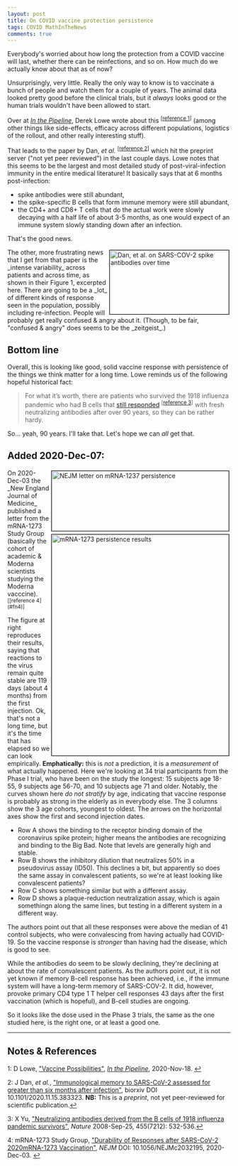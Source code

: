 ```yaml
---
layout: post
title: On COVID vaccine protection persistence
tags: COVID MathInTheNews
comments: true
---
```


Everybody's worried about how long the protection from a COVID vaccine will last, whether
there can be reinfections, and so on.  How much do we actually know about that as of
now?  

Unsurprisingly, very little.  Really the only way to know is to vaccinate a bunch of
people and watch them for a couple of years.  The animal data looked pretty good before
the clinical trials, but it _always_ looks good or the human trials wouldn't have been
allowed to start.  

Over at [_In the Pipeline_](https://blogs.sciencemag.org/pipeline), Derek Lowe wrote about
this <sup id="fn1a">[[reference 1](#fn1)]</sup> (among other things like side-effects,
efficacy across different populations, logistics of the rollout, and other really
interesting stuff).  

That leads to the paper by Dan, _et al._ <sup id="fn2a">[[reference 2](#fn2)]</sup> which
hit the preprint server ("not yet peer reviewed") in the last couple days.  Lowe notes that
this seems to be the largest and most detailed study of post-viral-infection immunity in the entire
medical literature!  It basically says that at 6 months post-infection:
- spike antibodies were still abundant,
- the spike-specific B cells that form immune memory were still abundant,
- the CD4+ and CD8+ T cells that do the actual work were slowly decaying with a half life
  of about 3-5 months, as one would expect of an immune system slowly standing down after
  an infection.  

That's the good news.  

<img src="{{ site.baseurl }}/images/2020-11-18-thought-on-vaccine-persistence-dan-abs.jpg" width="269" height="144" alt="Dan, et al. on SARS-COV-2 spike antibodies over time" title="Dan, et al. on SARS-COV-2 spike antibodies over time" style="float: right; margin: 3px 3px 3px 3px; border: 1px solid #000000;"/>
The other, more frustrating news that I get from that paper is the _intense variability_
across patients and across time, as shown in their Figure 1, excerpted here.  There are
going to be a _lot_ of different kinds of response seen in the population, possibly
including re-infection.  People will probably get really confused &amp; angry about it.
(Though, to be fair, "confused &amp; angry" does seems to be the _zeitgeist_.)  

## Bottom line  

Overall, this is looking like good, solid vaccine response with persistence of the things
we think matter for a long time.  Lowe reminds us of the following hopeful historical
fact:  

> For what it’s worth, there are patients who survived the 1918 influenza pandemic who had B cells that [still responded](https://www.ncbi.nlm.nih.gov/pmc/articles/PMC2848880/) <sup id="fn3a">[[reference 3](#fn3)]</sup> with fresh neutralizing antibodies after over 90 years, so they can be rather hardy.  

So&hellip; yeah, 90 years.  I'll take that.  Let's hope we can _all_ get that.  

## Added 2020-Dec-07:  

<img src="{{ site.baseurl }}/images/2020-11-18-thought-on-vaccine-persistence-nejm-1.jpg" width="400" height="135" alt="NEJM letter on mRNA-1237 persistence" title="NEJM letter on mRNA-1237 persistence" style="float: right; margin: 3px 3px 3px 3px; border: 1px solid #000000;"/>
<img src="{{ site.baseurl }}/images/2020-11-18-thought-on-vaccine-persistence-nejm-2.jpg" width="400" height="498" alt="mRNA-1273 persistence results" title="mRNA-1273 persistence results" style="float: right; margin: 3px 3px 3px 3px; border: 1px solid #000000;"/>
On 2020-Dec-03 the _New England Journal of Medicine_ published a letter from the mRNA-1273
Study Group (basically the cohort of academic &amp; Moderna scientists studying the
Moderna vacccine).  <sup id="fn4a">[[reference 4](#fn4)]</sup>  

The figure at right reproduces their results, saying that reactions to the virus remain
quite stable are 119 days (about 4 months) from the first injection.  Ok, that's not a
long time, but it's the time that has elapsed so we can look empirically.
__Emphatically:__ this is _not_ a prediction, it is a _measurement_ of what actually
happened. Here we're looking at 34 trial participants from the Phase I trial, who have
been on the study the longest: 15 subjects age 18-55, 9 subjects
age 56-70, and 10 subjects age 71 and older.  Notably, the curves shown here _do not
stratify_ by age, indicating that vaccine response is probably as strong in the elderly as
in everybody else. The 3 columns show the 3 age cohorts, youngest to oldest.  The arrows
on the horizontal axes show the first and second injection dates.
- Row A shows the binding to the receptor binding domain of the coronavirus spike protein;
  higher means the antibodies are recognizing and binding to the Big Bad.  Note that
  levels are generally high and stable.  
- Row B shows the inhibitory dilution that neutralizes 50% in a pseudovirus assay (ID50).
  This declines a bit, but apparently so does the same assay in convalescent patients, so
  we're at least looking like convalescent patients?  
- Row C shows something similar but with a different assay.  
- Row D shows a plaque-reduction neutralization assay, which is again somethingn along the
  same lines, but testing in a different system in a different way.  

The authors point out that all these responses were above the median of 41 control
subjects, who were convalescing from having actually had COVID-19.  So the vaccine
response is _stronger_ than having had the disease, which is good to see.  

While the antibodies do seem to be slowly declining, they're declining at about the rate
of convalescent patients.  As the authors point out, it is not yet known if memory B-cell
response has been achieved, i.e., if the immune system will have a long-term memory of
SARS-COV-2.  It did, however, provoke primary CD4 type 1 T helper cell responses 43 days
after the first vaccination (which is hopeful), and B-cell studies are ongoing.  

So it looks like the dose used in the Phase 3 trials, the same as the one studied here, is
the right one, or at least a good one.  

---

## Notes &amp; References  

<a id="fn1">1</a>: D Lowe, ["Vaccine Possibilities"](https://blogs.sciencemag.org/pipeline/archives/2020/11/18/vaccine-possibilities), [_In the Pipeline_](https://blogs.sciencemag.org/pipeline), 2020-Nov-18. [↩](#fn1a)  

<a id="fn2">2</a>: J Dan, _et al._, ["Immunological memory to SARS-CoV-2 assessed for greater than six months after infection"](https://www.biorxiv.org/content/10.1101/2020.11.15.383323v1), biorxiv DOI 10.1101/2020.11.15.383323.  __NB:__ This is a _preprint_, not yet peer-reviewed for scientific publication.[↩](#fn2a)  

<a id="fn3">3</a>: X Yu, ["Neutralizing antibodies derived from the B cells of 1918 influenza pandemic survivors"](https://www.ncbi.nlm.nih.gov/pmc/articles/PMC2848880/), _Nature_ 2008-Sep-25, 455(7212): 532-536.[↩](#fn3a)  

<a id="fn4">4</a>: mRNA-1273 Study Group, ["Durability of Responses after SARS-CoV-2 2020mRNA-1273 Vaccination"](https://www.nejm.org/doi/full/10.1056/NEJMc2032195), _NEJM_ DOI: 10.1056/NEJMc2032195, 2020-Dec-03. [↩](#fn4a)  
